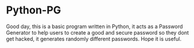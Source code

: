 # Python-PG
Good day, this is a basic program written in Python, it acts as a Password Generator to help users to create a good and secure password so they dont get hacked, it generates randomly different passwords. Hope it is useful.
